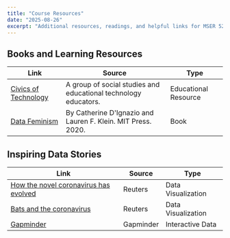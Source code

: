 ```yaml
---
title: "Course Resources"
date: "2025-08-26"
excerpt: "Additional resources, readings, and helpful links for MSER 521"
---
```


## Books and Learning Resources

| Link | Source | Type |
|------|--------|------|
| [Civics of Technology](https://www.civicsoftechnology.org/) | A group of social studies and educational technology educators. | Educational Resource |
| [Data Feminism](https://data-feminism.mitpress.mit.edu/) | By Catherine D'Ignazio and Lauren F. Klein. MIT Press. 2020. | Book |

## Inspiring Data Stories

| Link | Source | Type |
|------|--------|------|
| [How the novel coronavirus has evolved](https://www.reuters.com/graphics/HEALTH-CORONAVIRUS/EVOLUTION/yxmpjqkdzvr/) | Reuters | Data Visualization |
| [Bats and the coronavirus](https://www.reuters.com/graphics/HEALTH-CORONAVIRUS/BATS/qzjpqglbxpx/) | Reuters | Data Visualization |
| [Gapminder](https://www.gapminder.org/) | Gapminder | Interactive Data |
